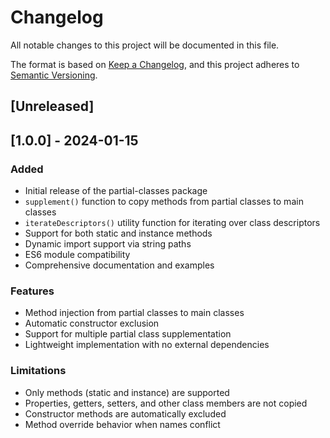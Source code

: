 # Changelog

All notable changes to this project will be documented in this file.

The format is based on [Keep a Changelog](https://keepachangelog.com/en/1.0.0/),
and this project adheres to [Semantic Versioning](https://semver.org/spec/v2.0.0.html).

## [Unreleased]

## [1.0.0] - 2024-01-15

### Added
- Initial release of the partial-classes package
- `supplement()` function to copy methods from partial classes to main classes
- `iterateDescriptors()` utility function for iterating over class descriptors
- Support for both static and instance methods
- Dynamic import support via string paths
- ES6 module compatibility
- Comprehensive documentation and examples

### Features
- Method injection from partial classes to main classes
- Automatic constructor exclusion
- Support for multiple partial class supplementation
- Lightweight implementation with no external dependencies

### Limitations
- Only methods (static and instance) are supported
- Properties, getters, setters, and other class members are not copied
- Constructor methods are automatically excluded
- Method override behavior when names conflict
